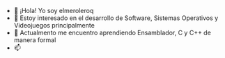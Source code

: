 - 👋 ¡Hola! Yo soy elmeroleroq
- 👀 Estoy interesado en el desarrollo de Software, Sistemas Operativos y Videojuegos principalmente
- 🌱 Actualmento me encuentro aprendiendo Ensamblador, C y C++ de manera formal
- 📫 

<!---
elmerolero/elmerolero is a ✨ special ✨ repository because its `README.md` (this file) appears on your GitHub profile.
You can click the Preview link to take a look at your changes.
--->
